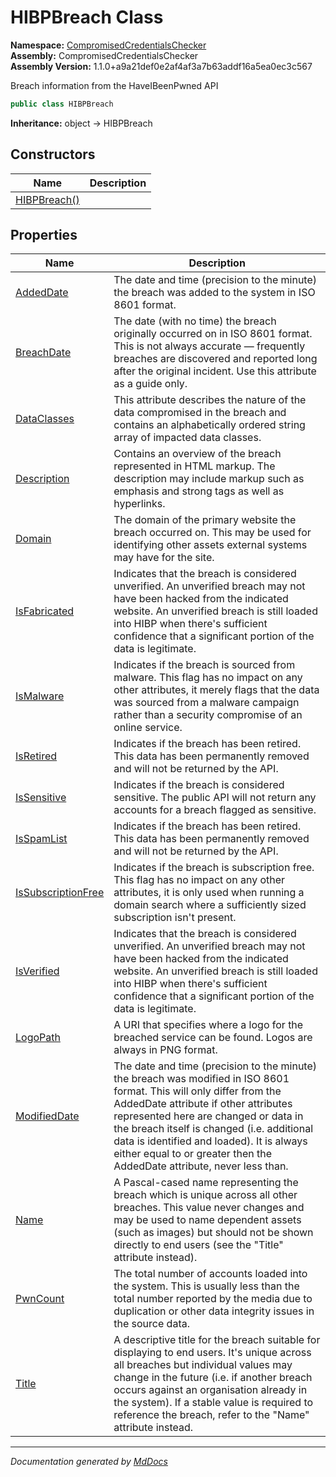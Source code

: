 ﻿<!--  
  <auto-generated>   
    The contents of this file were generated by a tool.  
    Changes to this file may be list if the file is regenerated  
  </auto-generated>   
-->

# HIBPBreach Class

**Namespace:** [CompromisedCredentialsChecker](../index.md)  
**Assembly:** CompromisedCredentialsChecker  
**Assembly Version:** 1.1.0+a9a21def0e2af4af3a7b63addf16a5ea0ec3c567

Breach information from the HaveIBeenPwned API

```csharp
public class HIBPBreach
```

**Inheritance:** object → HIBPBreach

## Constructors

| Name                                  | Description |
| ------------------------------------- | ----------- |
| [HIBPBreach()](constructors/index.md) |             |

## Properties

| Name                                                   | Description                                                                                                                                                                                                                                                                                                                                                                 |
| ------------------------------------------------------ | --------------------------------------------------------------------------------------------------------------------------------------------------------------------------------------------------------------------------------------------------------------------------------------------------------------------------------------------------------------------------- |
| [AddedDate](properties/AddedDate.md)                   | The date and time (precision to the minute) the breach was added to the system in ISO 8601 format.                                                                                                                                                                                                                                                                          |
| [BreachDate](properties/BreachDate.md)                 | The date (with no time) the breach originally occurred on in ISO 8601 format. This is not always accurate — frequently breaches are discovered and reported long after the original incident. Use this attribute as a guide only.                                                                                                                                           |
| [DataClasses](properties/DataClasses.md)               | This attribute describes the nature of the data compromised in the breach and contains an alphabetically ordered string array of impacted data classes.                                                                                                                                                                                                                     |
| [Description](properties/Description.md)               | Contains an overview of the breach represented in HTML markup. The description may include markup such as emphasis and strong tags as well as hyperlinks.                                                                                                                                                                                                                   |
| [Domain](properties/Domain.md)                         | The domain of the primary website the breach occurred on. This may be used for identifying other assets external systems may have for the site.                                                                                                                                                                                                                             |
| [IsFabricated](properties/IsFabricated.md)             | Indicates that the breach is considered unverified. An unverified breach may not have been hacked from the indicated website. An unverified breach is still loaded into HIBP when there's sufficient confidence that a significant portion of the data is legitimate.                                                                                                       |
| [IsMalware](properties/IsMalware.md)                   | Indicates if the breach is sourced from malware. This flag has no impact on any other attributes, it merely flags that the data was sourced from a malware campaign rather than a security compromise of an online service.                                                                                                                                                 |
| [IsRetired](properties/IsRetired.md)                   | Indicates if the breach has been retired. This data has been permanently removed and will not be returned by the API.                                                                                                                                                                                                                                                       |
| [IsSensitive](properties/IsSensitive.md)               | Indicates if the breach is considered sensitive. The public API will not return any accounts for a breach flagged as sensitive.                                                                                                                                                                                                                                             |
| [IsSpamList](properties/IsSpamList.md)                 | Indicates if the breach has been retired. This data has been permanently removed and will not be returned by the API.                                                                                                                                                                                                                                                       |
| [IsSubscriptionFree](properties/IsSubscriptionFree.md) | Indicates if the breach is subscription free. This flag has no impact on any other attributes, it is only used when running a domain search where a sufficiently sized subscription isn't present.                                                                                                                                                                          |
| [IsVerified](properties/IsVerified.md)                 | Indicates that the breach is considered unverified. An unverified breach may not have been hacked from the indicated website. An unverified breach is still loaded into HIBP when there's sufficient confidence that a significant portion of the data is legitimate.                                                                                                       |
| [LogoPath](properties/LogoPath.md)                     | A URI that specifies where a logo for the breached service can be found. Logos are always in PNG format.                                                                                                                                                                                                                                                                    |
| [ModifiedDate](properties/ModifiedDate.md)             | The date and time (precision to the minute) the breach was modified in ISO 8601 format. This will only differ from the AddedDate attribute if other attributes represented here are changed or data in the breach itself is changed (i.e. additional data is identified and loaded). It is always either equal to or greater then the AddedDate attribute, never less than. |
| [Name](properties/Name.md)                             | A Pascal\-cased name representing the breach which is unique across all other breaches. This value never changes and may be used to name dependent assets (such as images) but should not be shown directly to end users (see the "Title" attribute instead).                                                                                                               |
| [PwnCount](properties/PwnCount.md)                     | The total number of accounts loaded into the system. This is usually less than the total number reported by the media due to duplication or other data integrity issues in the source data.                                                                                                                                                                                 |
| [Title](properties/Title.md)                           | A descriptive title for the breach suitable for displaying to end users. It's unique across all breaches but individual values may change in the future (i.e. if another breach occurs against an organisation already in the system). If a stable value is required to reference the breach, refer to the "Name" attribute instead.                                        |

___

*Documentation generated by [MdDocs](https://github.com/ap0llo/mddocs)*
